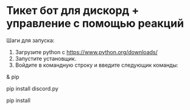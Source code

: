 # Тикет бот для дискорд + управление с помощью реакций
Шаги для запуска:
1. Загрузите python с https://www.python.org/downloads/
2. Запустите установщик.
3. Войдите в командную строку и введите следующик команды:

&   pip

pip install discord.py

pip install 

